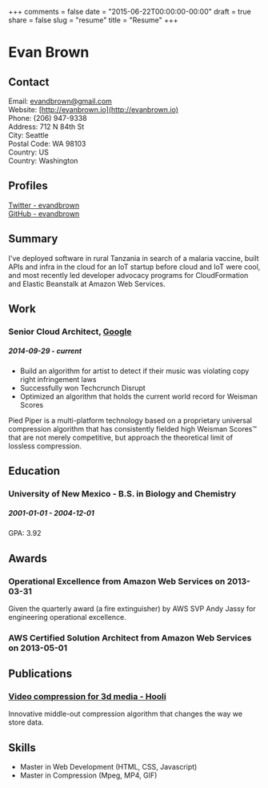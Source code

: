 +++
comments = false 
date = "2015-06-22T00:00:00-00:00"
draft = true
share = false
slug = "resume"
title = "Resume"
+++

# Evan Brown



## Contact

Email: [evandbrown@gmail.com](mailto:evandbrown@gmail.com)  
Website: [http://evanbrown.io](http://evanbrown.io)  
Phone: (206) 947-9338  
Address: 712 N 84th St  
City: Seattle  
Postal Code: WA 98103  
Country: US  
Country: Washington  

## Profiles

[Twitter - evandbrown](https://twitter.com/evandbrown)  
[GitHub - evandbrown](https://github.com/evandbrown)  

## Summary

I&#x27;ve deployed software in rural Tanzania in search of a malaria vaccine, built APIs and infra in the cloud for an IoT startup before cloud and IoT were cool, and most recently led developer advocacy programs for CloudFormation and Elastic Beanstalk at Amazon Web Services.

## Work

### Senior Cloud Architect, [Google](http://cloud.google.com)
##### 2014-09-29 - current

* Build an algorithm for artist to detect if their music was violating copy right infringement laws
* Successfully won Techcrunch Disrupt
* Optimized an algorithm that holds the current world record for Weisman Scores

Pied Piper is a multi-platform technology based on a proprietary universal compression algorithm that has consistently fielded high Weisman Scores™ that are not merely competitive, but approach the theoretical limit of lossless compression.



## Education

### University of New Mexico - B.S. in Biology and Chemistry
##### 2001-01-01 - 2004-12-01
GPA: 3.92


## Awards

### Operational Excellence from Amazon Web Services on 2013-03-31

Given the quarterly award (a fire extinguisher) by AWS SVP Andy Jassy for engineering operational excellence.

### AWS Certified Solution Architect from Amazon Web Services on 2013-05-01




## Publications

### [Video compression for 3d media - Hooli](http://en.wikipedia.org/wiki/Silicon_Valley_(TV_series))

Innovative middle-out compression algorithm that changes the way we store data.


## Skills

* Master in Web Development (HTML, CSS, Javascript)
* Master in Compression (Mpeg, MP4, GIF)



